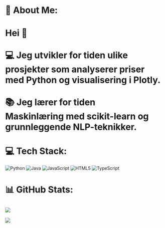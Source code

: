 # 💫 About Me:
# Hei 👋<br><br>💻 Jeg utvikler for tiden ulike prosjekter som analyserer priser med Python og visualisering i Plotly.  <br><br>📚 Jeg lærer for tiden<br>Maskinlæring med scikit-learn og grunnleggende NLP-teknikker.   


# 💻 Tech Stack:
![Python](https://img.shields.io/badge/python-3670A0?style=for-the-badge&logo=python&logoColor=ffdd54) ![Java](https://img.shields.io/badge/java-%23ED8B00.svg?style=for-the-badge&logo=openjdk&logoColor=white) ![JavaScript](https://img.shields.io/badge/javascript-%23323330.svg?style=for-the-badge&logo=javascript&logoColor=%23F7DF1E) ![HTML5](https://img.shields.io/badge/html5-%23E34F26.svg?style=for-the-badge&logo=html5&logoColor=white) ![TypeScript](https://img.shields.io/badge/typescript-%23007ACC.svg?style=for-the-badge&logo=typescript&logoColor=white)
# 📊 GitHub Stats:
![](https://nirzak-streak-stats.vercel.app/?user=jsandtangen&theme=dark&hide_border=false)<br/>
---
[![](https://visitcount.itsvg.in/api?id=jsandtangen&icon=0&color=0)](https://visitcount.itsvg.in)

<!-- Proudly created with GPRM ( https://gprm.itsvg.in ) -->
